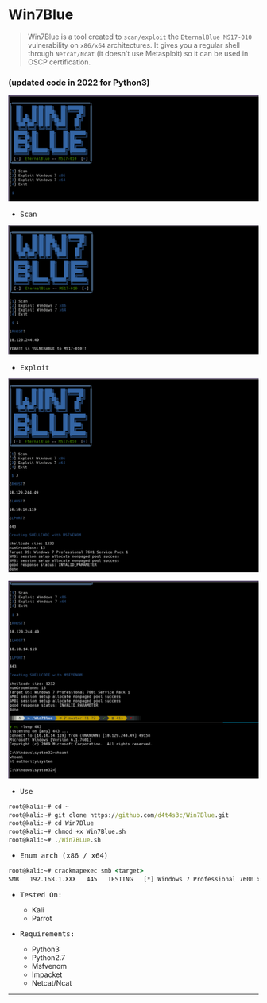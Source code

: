 # Win7Blue

>Win7Blue is a tool created to `scan/exploit` the `EternalBlue MS17-010` vulnerability on `x86/x64` architectures. It gives you a regular shell through `Netcat/Ncat` (it doesn't use Metasploit) so it can be used in OSCP certification.

### (updated code in 2022 for Python3)

![](/screenshots/001.png)

- <kbd>Scan</kbd>

![](/screenshots/002.png)

- <kbd>Exploit</kbd>

![](/screenshots/003.png)

![](/screenshots/004.png)

- <kbd>Use</kbd>

```cmd
root@kali:~# cd ~
root@kali:~# git clone https://github.com/d4t4s3c/Win7Blue.git
root@kali:~# cd Win7Blue
root@kali:~# chmod +x Win7Blue.sh
root@kali:~# ./Win7BLue.sh
```

- <kbd>Enum arch (x86 / x64)</kbd>

```cmd
root@kali:~# crackmapexec smb <target>
SMB   192.168.1.XXX   445   TESTING   [*] Windows 7 Professional 7600 x64 (name:TESTING) (domain:TESTING) (signing:False) (SMBv1:True)
```

- <kbd>Tested On:</kbd>

  * Kali
  * Parrot
  
- <kbd>Requirements:</kbd>

   * Python3
   * Python2.7
   * Msfvenom
   * Impacket
   * Netcat/Ncat

---
